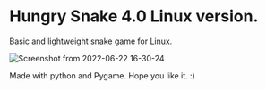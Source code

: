 # Hungry Snake 4.0 Linux version.
Basic and lightweight snake game for Linux.

![Screenshot from 2022-06-22 16-30-24](https://user-images.githubusercontent.com/52569279/175072334-c406ecce-f584-441a-9afa-2b15f56cf98b.png)


Made with python and Pygame.
Hope you like it. 
:) 
